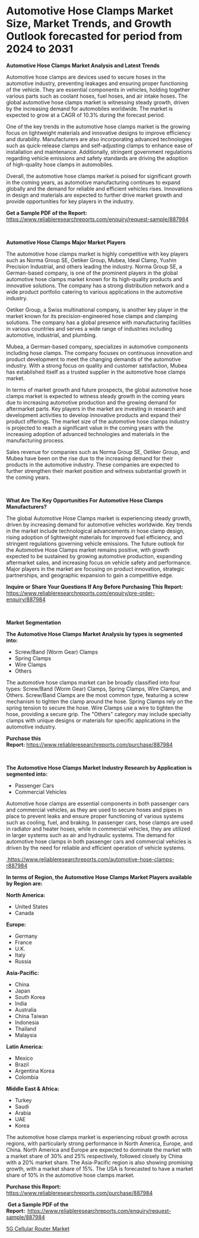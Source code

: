 <p><h1>Automotive Hose Clamps Market Size, Market Trends, and Growth Outlook forecasted for period from 2024 to 2031</h1></p><p><strong>Automotive Hose Clamps Market Analysis and Latest Trends</strong></p>
<p><p>Automotive hose clamps are devices used to secure hoses in the automotive industry, preventing leakages and ensuring proper functioning of the vehicle. They are essential components in vehicles, holding together various parts such as coolant hoses, fuel hoses, and air intake hoses. The global automotive hose clamps market is witnessing steady growth, driven by the increasing demand for automobiles worldwide. The market is expected to grow at a CAGR of 10.3% during the forecast period.</p><p>One of the key trends in the automotive hose clamps market is the growing focus on lightweight materials and innovative designs to improve efficiency and durability. Manufacturers are also incorporating advanced technologies such as quick-release clamps and self-adjusting clamps to enhance ease of installation and maintenance. Additionally, stringent government regulations regarding vehicle emissions and safety standards are driving the adoption of high-quality hose clamps in automobiles.</p><p>Overall, the automotive hose clamps market is poised for significant growth in the coming years, as automotive manufacturing continues to expand globally and the demand for reliable and efficient vehicles rises. Innovations in design and materials are expected to further drive market growth and provide opportunities for key players in the industry.</p></p>
<p><strong>Get a Sample PDF of the Report:&nbsp;</strong> <a href="https://www.reliableresearchreports.com/enquiry/request-sample/887984">https://www.reliableresearchreports.com/enquiry/request-sample/887984</a></p>
<p>&nbsp;</p>
<p><strong>Automotive Hose Clamps Major Market Players</strong></p>
<p><p>The automotive hose clamps market is highly competitive with key players such as Norma Group SE, Oetiker Group, Mubea, Ideal Clamp, Yushin Precision Industrial, and others leading the industry. Norma Group SE, a German-based company, is one of the prominent players in the global automotive hose clamps market known for its high-quality products and innovative solutions. The company has a strong distribution network and a wide product portfolio catering to various applications in the automotive industry.</p><p>Oetiker Group, a Swiss multinational company, is another key player in the market known for its precision-engineered hose clamps and clamping solutions. The company has a global presence with manufacturing facilities in various countries and serves a wide range of industries including automotive, industrial, and plumbing.</p><p>Mubea, a German-based company, specializes in automotive components including hose clamps. The company focuses on continuous innovation and product development to meet the changing demands of the automotive industry. With a strong focus on quality and customer satisfaction, Mubea has established itself as a trusted supplier in the automotive hose clamps market.</p><p>In terms of market growth and future prospects, the global automotive hose clamps market is expected to witness steady growth in the coming years due to increasing automotive production and the growing demand for aftermarket parts. Key players in the market are investing in research and development activities to develop innovative products and expand their product offerings. The market size of the automotive hose clamps industry is projected to reach a significant value in the coming years with the increasing adoption of advanced technologies and materials in the manufacturing process.</p><p>Sales revenue for companies such as Norma Group SE, Oetiker Group, and Mubea have been on the rise due to the increasing demand for their products in the automotive industry. These companies are expected to further strengthen their market position and witness substantial growth in the coming years.</p></p>
<p>&nbsp;</p>
<p><strong>What Are The Key Opportunities For Automotive Hose Clamps Manufacturers?</strong></p>
<p><p>The global Automotive Hose Clamps market is experiencing steady growth, driven by increasing demand for automotive vehicles worldwide. Key trends in the market include technological advancements in hose clamp design, rising adoption of lightweight materials for improved fuel efficiency, and stringent regulations governing vehicle emissions. The future outlook for the Automotive Hose Clamps market remains positive, with growth expected to be sustained by growing automotive production, expanding aftermarket sales, and increasing focus on vehicle safety and performance. Major players in the market are focusing on product innovation, strategic partnerships, and geographic expansion to gain a competitive edge.</p></p>
<p><strong>Inquire or Share Your Questions If Any Before Purchasing This Report:</strong> <a href="https://www.reliableresearchreports.com/enquiry/pre-order-enquiry/887984">https://www.reliableresearchreports.com/enquiry/pre-order-enquiry/887984</a></p>
<p>&nbsp;</p>
<p><strong>Market Segmentation</strong></p>
<p><strong>The Automotive Hose Clamps Market Analysis by types is segmented into:</strong></p>
<p><ul><li>Screw/Band (Worm Gear) Clamps</li><li>Spring Clamps</li><li>Wire Clamps</li><li>Others</li></ul></p>
<p><p>The automotive hose clamps market can be broadly classified into four types: Screw/Band (Worm Gear) Clamps, Spring Clamps, Wire Clamps, and Others. Screw/Band Clamps are the most common type, featuring a screw mechanism to tighten the clamp around the hose. Spring Clamps rely on the spring tension to secure the hose. Wire Clamps use a wire to tighten the hose, providing a secure grip. The "Others" category may include specialty clamps with unique designs or materials for specific applications in the automotive industry.</p></p>
<p><strong>Purchase this Report:&nbsp;</strong><a href="https://www.reliableresearchreports.com/purchase/887984">https://www.reliableresearchreports.com/purchase/887984</a></p>
<p>&nbsp;</p>
<p><strong>The Automotive Hose Clamps Market Industry Research by Application is segmented into:</strong></p>
<p><ul><li>Passenger Cars</li><li>Commercial Vehicles</li></ul></p>
<p><p>Automotive hose clamps are essential components in both passenger cars and commercial vehicles, as they are used to secure hoses and pipes in place to prevent leaks and ensure proper functioning of various systems such as cooling, fuel, and braking. In passenger cars, hose clamps are used in radiator and heater hoses, while in commercial vehicles, they are utilized in larger systems such as air and hydraulic systems. The demand for automotive hose clamps in both passenger cars and commercial vehicles is driven by the need for reliable and efficient operation of vehicle systems.</p></p>
<p><a href="https://www.reliableresearchreports.com/automotive-hose-clamps-r887984">&nbsp;https://www.reliableresearchreports.com/automotive-hose-clamps-r887984</a></p>
<p><strong>In terms of Region, the Automotive Hose Clamps Market Players available by Region are:</strong></p>
<p>
    <p> <strong> North America: </strong>
        <ul>
            <li>United States</li>
            <li>Canada</li>
        </ul>
        </p> 
    <p> <strong> Europe: </strong>
        <ul>
            <li>Germany</li>
            <li>France</li>
            <li>U.K.</li>
            <li>Italy</li>
            <li>Russia</li>
        </ul>
        </p> 
    <p> <strong> Asia-Pacific: </strong>
        <ul>
            <li>China</li>
            <li>Japan</li>
            <li>South Korea</li>
            <li>India</li>
            <li>Australia</li>
            <li>China Taiwan</li>
            <li>Indonesia</li>
            <li>Thailand</li>
            <li>Malaysia</li>
        </ul>
        </p> 
    <p> <strong> Latin America: </strong>
        <ul>
            <li>Mexico</li>
            <li>Brazil</li>
            <li>Argentina Korea</li>
            <li>Colombia</li>
        </ul>
        </p> 
    <p> <strong> Middle East & Africa: </strong>
        <ul>
            <li>Turkey</li>
            <li>Saudi</li>
            <li>Arabia</li>
            <li>UAE</li>
            <li>Korea</li>
        </ul>
    </p>
    </p>
<p><p>The automotive hose clamps market is experiencing robust growth across regions, with particularly strong performance in North America, Europe, and China. North America and Europe are expected to dominate the market with a market share of 30% and 25% respectively, followed closely by China with a 20% market share. The Asia-Pacific region is also showing promising growth, with a market share of 15%. The USA is forecasted to have a market share of 10% in the automotive hose clamps market.</p></p>
<p><strong>Purchase this Report: </strong><a href="https://www.reliableresearchreports.com/purchase/887984">https://www.reliableresearchreports.com/purchase/887984</a></p>
<p>&nbsp;<strong>Get a Sample PDF of the Report:&nbsp;&nbsp;</strong><a href="https://www.reliableresearchreports.com/enquiry/request-sample/887984">https://www.reliableresearchreports.com/enquiry/request-sample/887984</a></p>
<p><strong></strong></p>
<p><p><a href="https://faithful-glue-af3.notion.site/5G-Cellular-Router-Market-Trends-Forecast-and-Competitive-Analysis-to-2031-da8aa7002d3f42159a733b8f81cfd8f4">5G Cellular Router Market</a></p></p>